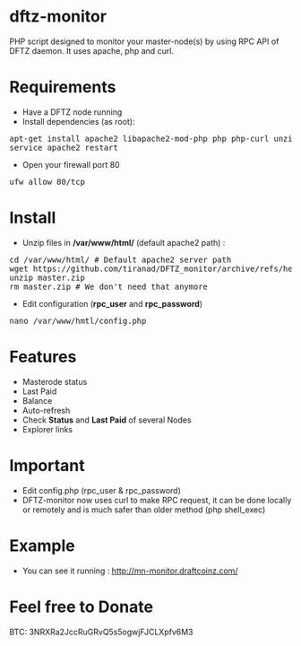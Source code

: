 # dftz-monitor

PHP script designed to monitor your master-node(s) by using RPC API of DFTZ daemon.
It uses apache, php and curl.

# Requirements

- Have a DFTZ node running
- Install dependencies (as root):
<pre>
apt-get install apache2 libapache2-mod-php php php-curl unzip
service apache2 restart
</pre>
- Open your firewall port 80
<pre>
ufw allow 80/tcp
</pre>

# Install

- Unzip files in <b>/var/www/html/</b> (default apache2 path) :
<pre>
cd /var/www/html/ # Default apache2 server path
wget https://github.com/tiranad/DFTZ_monitor/archive/refs/heads/master.zip
unzip master.zip
rm master.zip # We don't need that anymore
</pre>
- Edit configuration (<b>rpc_user</b> and <b>rpc_password</b>)
<pre>
nano /var/www/hmtl/config.php
</pre>

# Features
- Masterode status
- Last Paid
- Balance
- Auto-refresh
- Check <b>Status</b> and <b>Last Paid</b> of several Nodes
- Explorer links

# Important
- Edit config.php (rpc_user & rpc_password)
- DFTZ-monitor now uses curl to make RPC request, it can be done locally or remotely and is much safer than older method (php shell_exec)

# Example
- You can see it running : http://mn-monitor.draftcoinz.com/

# Feel free to Donate
BTC: 3NRXRa2JccRuGRvQ5s5ogwjFJCLXpfv6M3
